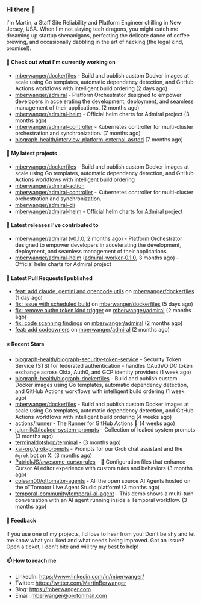 ### Hi there 👋

I'm Martin, a Staff Site Reliability and Platform Engineer chilling in New Jersey, USA. When I'm not slaying tech dragons, you might catch me dreaming up startup shenanigans, perfecting the delicate dance of coffee brewing, and occasionally dabbling in the art of hacking (the legal kind, promise!). 

#### 👷 Check out what I'm currently working on

- [mberwanger/dockerfiles](https://github.com/mberwanger/dockerfiles) - Build and publish custom Docker images at scale using Go templates, automatic dependency detection, and GitHub Actions workflows with intelligent build ordering (2 days ago)
- [mberwanger/admiral](https://github.com/mberwanger/admiral) - Platform Orchestrator designed to empower developers in accelerating the development, deployment, and seamless management of their applications. (2 months ago)
- [mberwanger/admiral-helm](https://github.com/mberwanger/admiral-helm) - Official helm charts for Admiral project (3 months ago)
- [mberwanger/admiral-controller](https://github.com/mberwanger/admiral-controller) - Kubernetes controller for multi-cluster orchestration and synchronization. (7 months ago)
- [biograph-health/interview-platform-external-asrtdd](https://github.com/biograph-health/interview-platform-external-asrtdd) (7 months ago)

#### 🌱 My latest projects

- [mberwanger/dockerfiles](https://github.com/mberwanger/dockerfiles) - Build and publish custom Docker images at scale using Go templates, automatic dependency detection, and GitHub Actions workflows with intelligent build ordering
- [mberwanger/admiral-action](https://github.com/mberwanger/admiral-action)
- [mberwanger/admiral-controller](https://github.com/mberwanger/admiral-controller) - Kubernetes controller for multi-cluster orchestration and synchronization.
- [mberwanger/admiral-cli](https://github.com/mberwanger/admiral-cli)
- [mberwanger/admiral-helm](https://github.com/mberwanger/admiral-helm) - Official helm charts for Admiral project

#### 🔭 Latest releases I've contributed to

- [mberwanger/admiral](https://github.com/mberwanger/admiral) ([v0.1.0](https://github.com/mberwanger/admiral/releases/tag/v0.1.0), 2 months ago) - Platform Orchestrator designed to empower developers in accelerating the development, deployment, and seamless management of their applications.
- [mberwanger/admiral-helm](https://github.com/mberwanger/admiral-helm) ([admiral-worker-0.1.0](https://github.com/mberwanger/admiral-helm/releases/tag/admiral-worker-0.1.0), 3 months ago) - Official helm charts for Admiral project

#### 🔨 Latest Pull Requests I published

- [feat: add claude, gemini and opencode utils](https://github.com/mberwanger/dockerfiles/pull/3) on [mberwanger/dockerfiles](https://github.com/mberwanger/dockerfiles) (1 day ago)
- [fix: issue with scheduled build](https://github.com/mberwanger/dockerfiles/pull/2) on [mberwanger/dockerfiles](https://github.com/mberwanger/dockerfiles) (5 days ago)
- [fix: remove authn token kind trigger](https://github.com/mberwanger/admiral/pull/178) on [mberwanger/admiral](https://github.com/mberwanger/admiral) (2 months ago)
- [fix: code scanning findings](https://github.com/mberwanger/admiral/pull/177) on [mberwanger/admiral](https://github.com/mberwanger/admiral) (2 months ago)
- [feat: add codeowners](https://github.com/mberwanger/admiral/pull/176) on [mberwanger/admiral](https://github.com/mberwanger/admiral) (2 months ago)

#### ⭐ Recent Stars

- [biograph-health/biograph-security-token-service](https://github.com/biograph-health/biograph-security-token-service) - Security Token Service (STS) for federated authentication - handles OAuth/OIDC token exchange across Okta, Auth0, and GCP identity providers (1 week ago)
- [biograph-health/biograph-dockerfiles](https://github.com/biograph-health/biograph-dockerfiles) - Build and publish custom Docker images using Go templates, automatic dependency detection, and GitHub Actions workflows with intelligent build ordering (1 week ago)
- [mberwanger/dockerfiles](https://github.com/mberwanger/dockerfiles) - Build and publish custom Docker images at scale using Go templates, automatic dependency detection, and GitHub Actions workflows with intelligent build ordering (4 weeks ago)
- [actions/runner](https://github.com/actions/runner) - The Runner for GitHub Actions :rocket: (4 weeks ago)
- [jujumilk3/leaked-system-prompts](https://github.com/jujumilk3/leaked-system-prompts) - Collection of leaked system prompts (3 months ago)
- [terminaldotshop/terminal](https://github.com/terminaldotshop/terminal) -  (3 months ago)
- [xai-org/grok-prompts](https://github.com/xai-org/grok-prompts) - Prompts for our Grok chat assistant and the `@grok` bot on X. (3 months ago)
- [PatrickJS/awesome-cursorrules](https://github.com/PatrickJS/awesome-cursorrules) - 📄  Configuration files that enhance Cursor AI editor experience with custom rules and behaviors (3 months ago)
- [coleam00/ottomator-agents](https://github.com/coleam00/ottomator-agents) - All the open source AI Agents hosted on the oTTomator Live Agent Studio platform! (3 months ago)
- [temporal-community/temporal-ai-agent](https://github.com/temporal-community/temporal-ai-agent) - This demo shows a multi-turn conversation with an AI agent running inside a Temporal workflow. (3 months ago)

#### 💬 Feedback

If you use one of my projects, I'd love to hear from you! Don't be shy and let me know what you liked and what needs being improved. Got an issue? Open a ticket, I don't bite and will try my best to help!

#### 📫 How to reach me

- LinkedIn: https://www.linkedin.com/in/mberwanger/
- Twitter: https://twitter.com/MartinBerwanger
- Blog: https://mberwanger.com
- Email: mberwanger@protonmail.com
